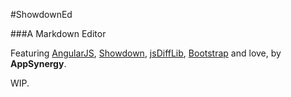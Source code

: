 #ShowdownEd 

###A Markdown Editor

Featuring [AngularJS](https://angularjs.org/), [Showdown](https://github.com/coreyti/showdown), [jsDiffLib](http://github.com/cemerick/jsdifflib), [Bootstrap](http://getbootstrap.com/) and love, by **AppSynergy**.

WIP.